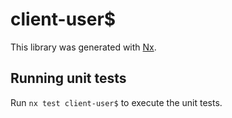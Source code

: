# client-user$

This library was generated with [Nx](https://nx.dev).

## Running unit tests

Run `nx test client-user$` to execute the unit tests.
